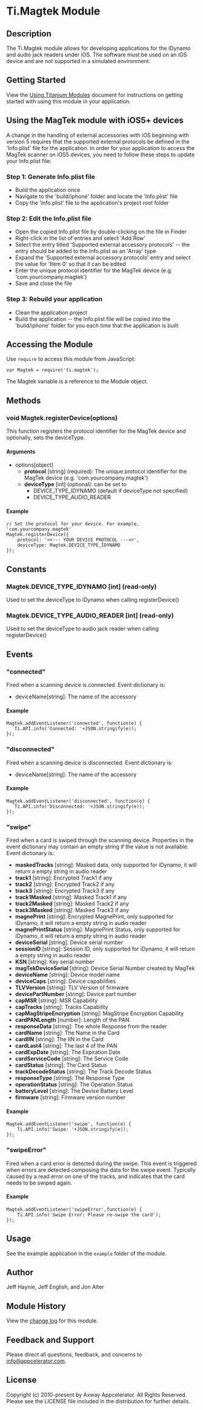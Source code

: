 # Ti.Magtek Module

## Description

The Ti.Magtek module allows for developing applications for the iDynamo and audio jack readers under iOS. The software must be used on an iOS device and are not supported in a simulated environment.

## Getting Started

View the [Using Titanium Modules](http://docs.appcelerator.com/titanium/latest/#!/guide/Using_Titanium_Modules) document for instructions on getting
started with using this module in your application.

## Using the MagTek module with iOS5+ devices

A change in the handling of external accessories with iOS beginning with version 5 requires that the supported external protocols be defined in the 'Info.plist' file for the application. In order for your application to access the MagTek scanner on iOS5 devices, you need to follow these steps to update your Info.plist file:

### Step 1: Generate Info.plist file

* Build the application once
* Navigate to the 'build/iphone' folder and locate the 'Info.plist' file
* Copy the 'Info.plist' file to the application's project root folder

### Step 2: Edit the Info.plist file

* Open the copied Info.plist file by double-clicking on the file in Finder
* Right-click in the list of entries and select 'Add Row'
* Select the entry titled 'Supported external accessory protocols' -- the entry should be added to the Info.plist as an 'Array' type
* Expand the 'Supported external accessory protocols' entry and select the value for 'Item 0' so that it can be edited
* Enter the unique protocol identifier for the MagTek device (e.g. 'com.yourcompany.magtek')
* Save and close the file

### Step 3: Rebuild your application

* Clean the application project
* Build the application -- the Info.plist file will be copied into the 'build/iphone' folder for you each time that the application is built

## Accessing the Module

Use `require` to access this module from JavaScript:

	var Magtek = require('ti.magtek');
	
The Magtek variable is a reference to the Module object.
 
## Methods

### void Magtek.registerDevice(options)

This function registers the protocol identifier for the MagTek device and optionally, sets the deviceType.

#### Arguments

* options[object]	
	* __protocol__ [string] (required): The unique protocol identifier for the MagTek device (e.g. 'com.yourcompany.magtek')
	* __deviceType__ [int] (optional): can be set to
		* DEVICE_TYPE_IDYNAMO (default if deviceType not specified)
		* DEVICE_TYPE_AUDIO_READER
		
	
#### Example
	// Set the protocol for your device. For example, 'com.yourcompany.magtek'
	Magtek.registerDevice({
		protocol: '<<--- YOUR DEVICE PROTOCOL --->>',
		deviceType: Magtek.DEVICE_TYPE_IDYNAMO
	});

## Constants
### Magtek.DEVICE_TYPE_IDYNAMO [int] (read-only)

Used to set the deviceType to iDynamo when calling registerDevice()

### Magtek.DEVICE_TYPE_AUDIO_READER [int] (read-only)
	
Used to set the deviceType to audio jack reader when calling registerDevice()

## Events 

### "connected"

Fired when a scanning device is connected.  Event dictionary is:

* deviceName[string]: The name of the accessory  

#### Example
	Magtek.addEventListener('connected', function(e) {
	   Ti.API.info('Connected: '+JSON.stringify(e));
	});

### "disconnected"

Fired when a scanning device is disconnected.  Event dictionary is:

* deviceName[string]: The name of the accessory  

#### Example
	Magtek.addEventListener('disconnected', function(e) {
	   Ti.API.info('Disconnected: '+JSON.stringify(e));
	});

### "swipe"

Fired when a card is swiped through the scanning device. Properties in the event dictionary may contain an empty string if the value is not available. Event dictionary is:

* __maskedTracks__ [string]: Masked data, only supported for iDynamo, it will return a empty string in audio reader
* __track1__ [string]: Encrypted Track1 if any
* __track2__ [string]: Encrypted Track2 if any
* __track3__ [string]: Encrypted Track3 if any
* __track1Masked__ [string]: Masked Track1 if any
* __track2Masked__ [string]: Masked Track2 if any
* __track3Masked__ [string]: Masked Track3 if any
* __magnePrint__ [string]: Encrypted MagnePrint, only supported for iDynamo, it will return a empty string in audio reader
* __magnePrintStatus__ [string]: MagnePrint Status, only supported for iDynamo, it will return a empty string in audio reader
* __deviceSerial__ [string]: Device serial number
* __sessionID__ [string]: Session ID, only supported for iDynamo, it will return a empty string in audio reader
* __KSN__ [string]: Key serial number
* __magTekDeviceSerial__ [string]: Device Serial Number created by MagTek
* __deviceName__ [string]: Device model name
* __deviceCaps__ [string]: Device capabilities
* __TLVVersion__ [string]: TLV Version of firmware
* __devicePartNumber__ [string]: Device part number
* __capMSR__ [string]: MSR Capability
* __capTracks__ [string]: Tracks Capability
* __capMagStripeEncryption__ [string]: MagStripe Encryption Capability
* __cardPANLength__ [number]: Length of the PAN
* __responseData__ [string]: The whole Response from the reader
* __cardName__ [string]: The Name in the Card
* __cardIIN__ [string]: The IIN in the Card
* __cardLast4__ [string]: The last 4 of the PAN
* __cardExpDate__ [string]: The Expiration Date
* __cardServiceCode__ [string]: The Service Code
* __cardStatus__ [string]: The Card Status
* __trackDecodeStatus__ [string]: The Track Decode Status
* __responseType__ [string]: The Response Type
* __operationStatus__ [string]: The Operation Status
* __batteryLevel__ [string]: The Device Battery Level
* __firmware__ [string]: Firmware version number

#### Example
	Magtek.addEventListener('swipe', function(e) {
		Ti.API.info('Swipe: '+JSON.stringify(e));
	});

### "swipeError"

Fired when a card error is detected during the swipe. This event is triggered when errors are detected composing the data for the swipe event. Typically caused by a read error on one of the tracks, and indicates that the card needs to be swiped again.

#### Example
	Magtek.addEventListener('swipeError',function(e) {
		Ti.API.info('Swipe Error: Please re-swipe the card');
	});

## Usage

See the example application in the `example` folder of the module.

## Author

Jeff Haynie, Jeff English, and Jon Alter

## Module History

View the [change log](changelog.html) for this module.

## Feedback and Support

Please direct all questions, feedback, and concerns to [info@appcelerator.com](mailto:info@appcelerator.com?subject=iOS%20Magtek%20Module).

## License

Copyright (c) 2010-present by Axway Appcelerator. All Rights Reserved. Please see the LICENSE file included in the distribution for further details.
